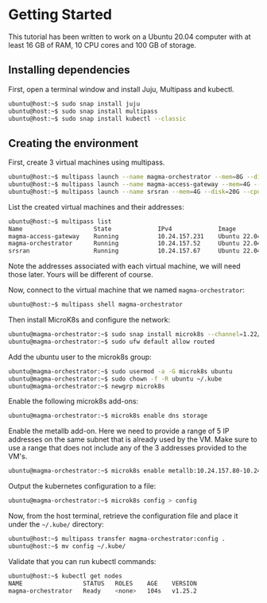 # Getting Started

This tutorial has been written to work on a Ubuntu 20.04 computer with at least 16 GB of RAM, 10 
CPU cores and 100 GB of storage.

## Installing dependencies

First, open a terminal window and install Juju, Multipass and kubectl.

```bash
ubuntu@host:~$ sudo snap install juju
ubuntu@host:~$ sudo snap install multipass
ubuntu@host:~$ sudo snap install kubectl --classic
```

## Creating the environment

First, create 3 virtual machines using multipass.

```bash
ubuntu@host:~$ multipass launch --name magma-orchestrator --mem=8G --disk=40G --cpus=6 20.04
ubuntu@host:~$ multipass launch --name magma-access-gateway --mem=4G --disk=40G --cpus=2 --network=mpbr0 20.04
ubuntu@host:~$ multipass launch --name srsran --mem=4G --disk=20G --cpus=2 20.04
```

List the created virtual machines and their addresses:

```bash
ubuntu@host:~$ multipass list
Name                    State             IPv4             Image
magma-access-gateway    Running           10.24.157.231    Ubuntu 22.04 LTS
magma-orchestrator      Running           10.24.157.52     Ubuntu 22.04 LTS
srsran                  Running           10.24.157.67     Ubuntu 22.04 LTS
```

Note the addresses associated with each virtual machine, we will need those later. Yours will be 
different of course.

Now, connect to the virtual machine that we named `magma-orchestrator`:

```bash
ubuntu@host:~$ multipass shell magma-orchestrator
```

Then install MicroK8s and configure the network:

```bash
ubuntu@magma-orchestrator:~$ sudo snap install microk8s --channel=1.22/stable --classic
ubuntu@magma-orchestrator:~$ sudo ufw default allow routed
```

Add the ubuntu user to the microk8s group:

```bash
ubuntu@magma-orchestrator:~$ sudo usermod -a -G microk8s ubuntu
ubuntu@magma-orchestrator:~$ sudo chown -f -R ubuntu ~/.kube
ubuntu@magma-orchestrator:~$ newgrp microk8s
```

Enable the following microk8s add-ons:

```bash
ubuntu@magma-orchestrator:~$ microk8s enable dns storage
```

Enable the metallb add-on. Here we need to provide a range of 5 IP addresses on the same subnet
that is already used by the VM. Make sure to use a range that does not include any of the 3 addresses
provided to the VM's.

```bash
ubuntu@magma-orchestrator:~$ microk8s enable metallb:10.24.157.80-10.24.157.85
```

Output the kubernetes configuration to a file:

```bash
ubuntu@magma-orchestrator:~$ microk8s config > config
```

Now, from the host terminal, retrieve the configuration file and place it under the `~/.kube/` 
directory:

```bash
ubuntu@host:~$ multipass transfer magma-orchestrator:config .
ubuntu@host:~$ mv config ~/.kube/
```

Validate that you can run kubectl commands:

```bash
ubuntu@host:~$ kubectl get nodes
NAME                 STATUS   ROLES    AGE    VERSION
magma-orchestrator   Ready    <none>   104s   v1.25.2
```
